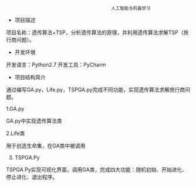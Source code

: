                                             人工智能与机器学习
*	项目描述

项目名称：遗传算法+TSP，分析遗传算法的原理，并利用遗传算法求解TSP（旅行商问题）。

*	开发环境

开发语言：Python2.7
开发工具：PyCharm

*	项目结构简介

通过编写GA.py，Life.py，TSPGA.py完成不同功能，实现遗传算法求解旅行商问题。

1.GA.py

GA.py中实现遗传算法类

2.Life类

用于创造生命集，在GA类中被调用

3. TSPGA.Py

TSPGA.Py实现可视化界面，调用GA类，完成四大功能：随机初始、开始进化、停止进化、退出程序。


